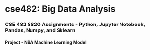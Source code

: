# cse482: Big Data Analysis
### CSE 482 SS20 Assignments - Python, Jupyter Notebook, Pandas, Numpy, and Sklearn

#### Project - NBA Machine Learning Model
